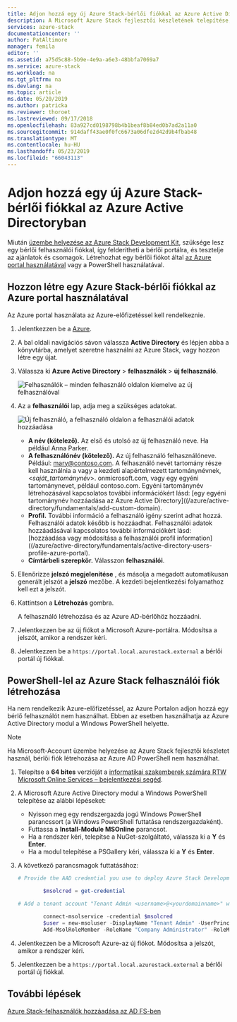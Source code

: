 ```yaml
---
title: Adjon hozzá egy új Azure Stack-bérlői fiókkal az Azure Active Directoryban |} A Microsoft Docs
description: A Microsoft Azure Stack fejlesztői készletének telepítése, után kell legalább egy bérlői felhasználói fiók létrehozása, így megismerheti a bérlői portál.
services: azure-stack
documentationcenter: ''
author: PatAltimore
manager: femila
editor: ''
ms.assetid: a75d5c88-5b9e-4e9a-a6e3-48bbfa7069a7
ms.service: azure-stack
ms.workload: na
ms.tgt_pltfrm: na
ms.devlang: na
ms.topic: article
ms.date: 05/20/2019
ms.author: patricka
ms.reviewer: thoroet
ms.lastreviewed: 09/17/2018
ms.openlocfilehash: 83a927cd0198798b4b1beaf8b84ed0b7ad2a11a0
ms.sourcegitcommit: 914daff43ae0f0fc6673a06dfe2d42d9b4fbab48
ms.translationtype: MT
ms.contentlocale: hu-HU
ms.lasthandoff: 05/23/2019
ms.locfileid: "66043113"
---
```

# <a name="add-a-new-azure-stack-tenant-account-in-azure-active-directory"></a>Adjon hozzá egy új Azure Stack-bérlői fiókkal az Azure Active Directoryban

Miután [üzembe helyezése az Azure Stack Development Kit](../asdk/asdk-install.md), szüksége lesz egy bérlői felhasználói fiókkal, így felderítheti a bérlői portálra, és tesztelje az ajánlatok és csomagok. Létrehozhat egy bérlői fiókot által [az Azure portal használatával](#create-an-azure-stack-tenant-account-using-the-azure-portal) vagy a PowerShell használatával.

## <a name="create-an-azure-stack-tenant-account-using-the-azure-portal"></a>Hozzon létre egy Azure Stack-bérlői fiókkal az Azure portal használatával

Az Azure portal használata az Azure-előfizetéssel kell rendelkeznie.

1. Jelentkezzen be a [Azure](https://portal.azure.com).
2. A bal oldali navigációs sávon válassza **Active Directory** és lépjen abba a könyvtárba, amelyet szeretne használni az Azure Stack, vagy hozzon létre egy újat.
3. Válassza ki **Azure Active Directory** > **felhasználók** > **új felhasználó**.

    ![Felhasználók – minden felhasználó oldalon kiemelve az új felhasználóval](media/azure-stack-add-new-user-aad/new-user-all-users.png)

4. Az a **felhasználói** lap, adja meg a szükséges adatokat.

    ![Új felhasználó, a felhasználó oldalon a felhasználói adatok hozzáadása](media/azure-stack-add-new-user-aad/new-user-user.png)

   - **A név (kötelező).** Az első és utolsó az új felhasználó neve. Ha például Anna Parker.
   - **A felhasználónév (kötelező).** Az új felhasználó felhasználóneve. Például: mary@contoso.com.
       A felhasználó nevét tartomány része kell használnia a vagy a kezdeti alapértelmezett tartománynévnek, <_saját_tartománynév_>. onmicrosoft.com, vagy egy egyéni tartománynevet, például contoso.com. Egyéni tartománynév létrehozásával kapcsolatos további információkért lásd: [egy egyéni tartománynév hozzáadása az Azure Active Directory]((/azure/active-directory/fundamentals/add-custom-domain).
   - **Profil.** További információ a felhasználó igény szerint adhat hozzá. Felhasználói adatok később is hozzáadhat. Felhasználói adatok hozzáadásával kapcsolatos további információkért lásd: [hozzáadása vagy módosítása a felhasználói profil information]((/azure/active-directory/fundamentals/active-directory-users-profile-azure-portal).
   - **Címtárbeli szerepkör.**  Válasszon **felhasználói**.

5. Ellenőrizze **jelszó megjelenítése** , és másolja a megadott automatikusan generált jelszót a **jelszó** mezőbe. A kezdeti bejelentkezési folyamathoz kell ezt a jelszót.

6. Kattintson a **Létrehozás** gombra.

    A felhasználó létrehozása és az Azure AD-bérlőhöz hozzáadni.

7. Jelentkezzen be az új fiókot a Microsoft Azure-portálra. Módosítsa a jelszót, amikor a rendszer kéri.
8. Jelentkezzen be a `https://portal.local.azurestack.external` a bérlői portál új fiókkal.

## <a name="create-an-azure-stack-user-account-using-powershell"></a>PowerShell-lel az Azure Stack felhasználói fiók létrehozása

Ha nem rendelkezik Azure-előfizetéssel, az Azure Portalon adjon hozzá egy bérlő felhasználót nem használhat. Ebben az esetben használhatja az Azure Active Directory modul a Windows PowerShell helyette.

> [!NOTE]
> Ha Microsoft-Account üzembe helyezése az Azure Stack fejlesztői készletet használ, bérlői fiók létrehozása az Azure AD PowerShell nem használhat. 

1. Telepítse a **64 bites** verzióját a [informatikai szakemberek számára RTW Microsoft Online Services – bejelentkezési segéd](https://go.microsoft.com/fwlink/p/?LinkId=286152).

2. A Microsoft Azure Active Directory modul a Windows PowerShell telepítése az alábbi lépéseket:

    - Nyisson meg egy rendszergazda jogú Windows PowerShell parancssort (a Windows PowerShell futtatása rendszergazdaként).
    - Futtassa a **Install-Module MSOnline** parancsot.
    - Ha a rendszer kéri, telepítse a NuGet-szolgáltató, válassza ki a **Y** és **Enter**.
    - Ha a modul telepítése a PSGallery kéri, válassza ki a **Y** és **Enter**.

3. A következő parancsmagok futtatásához:

    ```powershell
    # Provide the AAD credential you use to deploy Azure Stack Development Kit

            $msolcred = get-credential

    # Add a tenant account "Tenant Admin <username>@<yourdomainname>" with the initial password "<password>".

            connect-msolservice -credential $msolcred
            $user = new-msoluser -DisplayName "Tenant Admin" -UserPrincipalName <username>@<yourdomainname> -Password <password>
            Add-MsolRoleMember -RoleName "Company Administrator" -RoleMemberType User -RoleMemberObjectId $user.ObjectId

    ```

1. Jelentkezzen be a Microsoft Azure-az új fiókot. Módosítsa a jelszót, amikor a rendszer kéri.
2. Jelentkezzen be a `https://portal.local.azurestack.external` a bérlői portál új fiókkal.

## <a name="next-steps"></a>További lépések

[Azure Stack-felhasználók hozzáadása az AD FS-ben](azure-stack-add-users-adfs.md)
